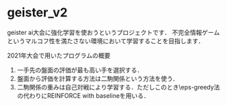 # geister_v2
 geister ai大会に強化学習を使おうというプロジェクトです．
 不完全情報ゲームというマルコフ性を満たさない環境において学習することを目指します．

2021年大会で用いたプログラムの概要

1. 一手先の盤面の評価が最も高い手を選択する．
2. 盤面から評価を計算する方法は二駒関係という方法を使う．
3. 二駒関係の重みは自己対戦により学習する．ただしこのとき\eps-greedy法の代わりにREINFORCE with baselineを用いる．
